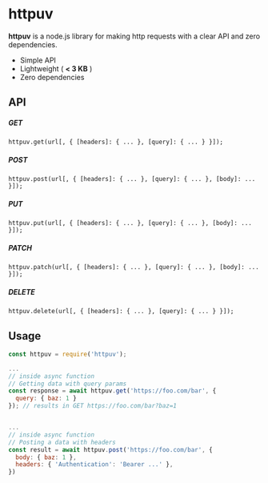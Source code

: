 # httpuv

**httpuv** is a node.js library for making http requests with a clear API and zero dependencies.

- Simple API
- Lightweight ( **< 3 KB** )
- Zero dependencies

## API

##### GET
```
httpuv.get(url[, { [headers]: { ... }, [query]: { ... } }]);
```
##### POST
```
httpuv.post(url[, { [headers]: { ... }, [query]: { ... }, [body]: ... }]);
```
##### PUT
```
httpuv.put(url[, { [headers]: { ... }, [query]: { ... }, [body]: ... }]);
```
##### PATCH
```
httpuv.patch(url[, { [headers]: { ... }, [query]: { ... }, [body]: ... }]);
```
##### DELETE
```
httpuv.delete(url[, { [headers]: { ... }, [query]: { ... } }]);
```

## Usage
```javascript
const httpuv = require('httpuv');

...
// inside async function
// Getting data with query params
const response = await httpuv.get('https://foo.com/bar', {
  query: { baz: 1 }
}); // results in GET https://foo.com/bar?baz=1


...
// inside async function
// Posting a data with headers
const result = await httpuv.post('https://foo.com/bar', {
  body: { baz: 1 },
  headers: { 'Authentication': 'Bearer ...' },
})
  
```
